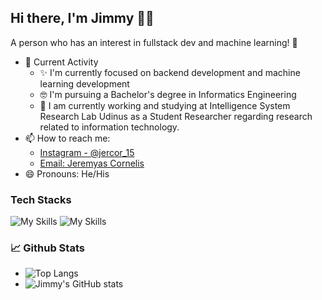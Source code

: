 ## Hi there, I'm Jimmy 👋😉
A person who has an interest in fullstack dev and machine learning! 🙌
- 🎯 Current Activity
  - ✨ I'm currently focused on backend development and machine learning development
  - 🤓 I'm pursuing a Bachelor's degree in Informatics Engineering
  - 📝 I am currently working and studying at Intelligence System Research Lab Udinus as a Student Researcher regarding research related to information technology.
- 📫 How to reach me:
  - [Instagram - @jercor_15](https://instagram.com/jercor_15)
  - [Email: Jeremyas Cornelis](mailto:jeremyasjimi9a@gmail.com)
- 😄 Pronouns: He/His
### Tech Stacks
![My Skills](https://skillicons.dev/icons?i=html,css,js,php,mysql,py&theme=light)
![My Skills](https://skillicons.dev/icons?i=bootstrap,tailwind,flask,figma,github,vscode&theme=light)
### 📈 Github Stats
 - ![Top Langs](https://github-readme-stats.vercel.app/api/top-langs/?username=jeremyascornelis&layout=compact&langs_count=8)
 - ![Jimmy's GitHub stats](https://github-readme-stats.vercel.app/api?username=jeremyascornelis&show_icons=true)
